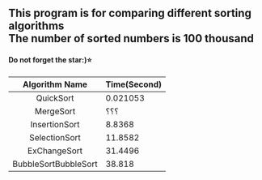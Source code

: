 
## This program is for comparing different sorting algorithms <br> The number of sorted numbers is 100 thousand

 #### Do not forget the star:)⭐️


|        Algorithm Name        | Time(Second)    |
|:----------------------------:|---------|
| QuickSort    | 0.021053 |
| MergeSort     | ؟؟؟  |
| InsertionSort    | 8.8368  |
| SelectionSort     | 11.8582   |
| ExChangeSort    | 31.4496 |
| BubbleSortBubbleSort   | 38.818   |

